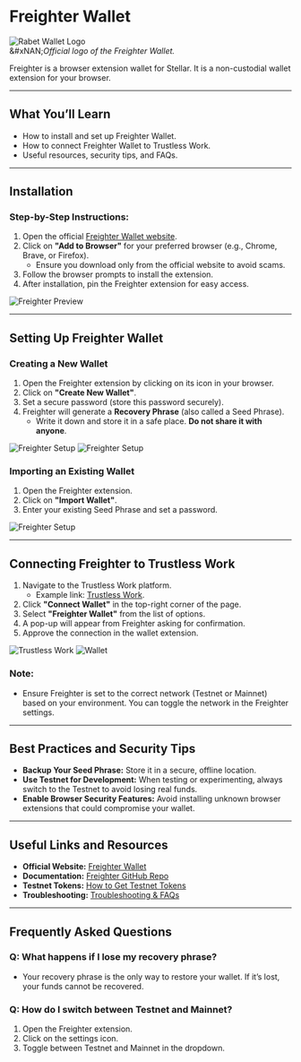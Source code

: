 # Freighter Wallet

![Rabet Wallet Logo](../images/freighter-logo.png)\
&#xNAN;_&#x4F;fficial logo of the Freighter Wallet._

Freighter is a browser extension wallet for Stellar. It is a non-custodial wallet extension for your browser.

***

## **What You’ll Learn**

* How to install and set up Freighter Wallet.
* How to connect Freighter Wallet to Trustless Work.
* Useful resources, security tips, and FAQs.

***

## **Installation**

### **Step-by-Step Instructions:**

1. Open the official [Freighter Wallet website](https://www.freighter.app/).
2. Click on **"Add to Browser"** for your preferred browser (e.g., Chrome, Brave, or Firefox).
   * Ensure you download only from the official website to avoid scams.
3. Follow the browser prompts to install the extension.
4. After installation, pin the Freighter extension for easy access.

![Freighter Preview](../images/freighter-install.png)

***

## **Setting Up Freighter Wallet**

### **Creating a New Wallet**

1. Open the Freighter extension by clicking on its icon in your browser.
2. Click on **"Create New Wallet"**.
3. Set a secure password (store this password securely).
4. Freighter will generate a **Recovery Phrase** (also called a Seed Phrase).
   * Write it down and store it in a safe place. **Do not share it with anyone**.

![Freighter Setup](../images/freighter-create-wallet.png) ![Freighter Setup](../images/freighter-setup.png)

### **Importing an Existing Wallet**

1. Open the Freighter extension.
2. Click on **"Import Wallet"**.
3. Enter your existing Seed Phrase and set a password.

![Freighter Setup](../images/freighter-create-wallet.png)

***

## **Connecting Freighter to Trustless Work**

1. Navigate to the Trustless Work platform.
   * Example link: [Trustless Work](https://dapp.trustlesswork.com/).
2. Click **"Connect Wallet"** in the top-right corner of the page.
3. Select **"Freighter Wallet"** from the list of options.
4. A pop-up will appear from Freighter asking for confirmation.
5. Approve the connection in the wallet extension.

![Trustless Work](../images/trustless-work.png) ![Wallet](../images/wallet-select.png)

### **Note:**

* Ensure Freighter is set to the correct network (Testnet or Mainnet) based on your environment. You can toggle the network in the Freighter settings.

***

## **Best Practices and Security Tips**

* **Backup Your Seed Phrase:** Store it in a secure, offline location.
* **Use Testnet for Development:** When testing or experimenting, always switch to the Testnet to avoid losing real funds.
* **Enable Browser Security Features:** Avoid installing unknown browser extensions that could compromise your wallet.

***

## **Useful Links and Resources**

* **Official Website:** [Freighter Wallet](https://www.freighter.app/)
* **Documentation:** [Freighter GitHub Repo](https://github.com/stellar/freighter)
* **Testnet Tokens:** [How to Get Testnet Tokens](../../../using-the-dapp/testnet-tokens.md)
* **Troubleshooting:** [Troubleshooting & FAQs](../troubleshooting.md)

***

## **Frequently Asked Questions**

### **Q: What happens if I lose my recovery phrase?**

* Your recovery phrase is the only way to restore your wallet. If it’s lost, your funds cannot be recovered.

### **Q: How do I switch between Testnet and Mainnet?**

1. Open the Freighter extension.
2. Click on the settings icon.
3. Toggle between Testnet and Mainnet in the dropdown.

